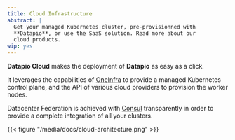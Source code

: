 ```yaml
---
title: Cloud Infrastructure
abstract: |
  Get your managed Kubernetes cluster, pre-provisionned with
  **Datapio**, or use the SaaS solution. Read more about our
  cloud products.
wip: yes
---
```


**Datapio Cloud** makes the deployment of **Datapio** as easy as a click.

It leverages the capabilities of [OneInfra](https://oneinfra.net) to provide
a managed Kubernetes control plane, and the API of various cloud providers to
provision the worker nodes.

Datacenter Federation is achieved with [Consul](https://learn.hashicorp.com/consul/security-networking/datacenters)
transparently in order to provide a complete integration of all your clusters.

{{< figure "/media/docs/cloud-architecture.png" >}}
